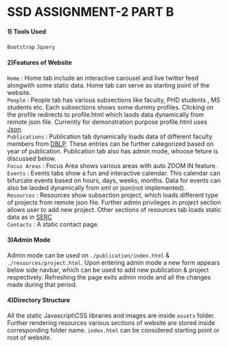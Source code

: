 
# SSD ASSIGNMENT-2 PART B


#### 1) Tools Used
`Bootstrap` `Jquery`

#### 2)Features of Website
`Home` : Home tab include an interactive carousel and live twitter feed alongwith some static data. Home tab can serve as starting point of the website.<br />
`People` : People tab has various subsections like faculty, PHD students , MS students etc. Each subsections shows some dummy profiles. Clicking on the profile redirects to profile.html which laods data dynamically from remote json file. Currently for demonstration purpose profile.html uses [Json](https://data-host.github.io/data/profile.json).<br />
`Publications` : Publication tab dynamically loads data of different faculty members from [DBLP](https://dblp.org/). These entries can be further categorized based on year of publication. Publication tab also has admin mode, whoose feture is discussed below.<br />
`Focus Areas` : Focus Area shows various areas with auto ZOOM IN feature.<br />
`Events` : Events tabs show a fun and interactive calendar. This calendar can bifurcate events based on hours, days, weeks, months. Data for events can also be laoded dynamically from xml or json(not implemented).<br />
`Resources` : Resources show subsection project, which loads different type of projects from remote json file. Further admin privileges in project section allows user to add new project. Other sections of resources tab loads static data as in [SERC](https://serc.iiit.ac.in)<br />
`Contacts` : A static contact page.<br />

#### 3)Admin Mode
Admin mode can be used on `./publication/index.html` & `./resources/project.html`. Upon entering admin mode a new form appears below side navbar, which can be used to add new publication & project respectively. Refreshing the page exits admin mode and all the changes made during that period.

#### 4)Directory Structure
All the static Javascript\CSS libraries and images are inside `assets` folder. Further rendering resources various sections of website are stored inside corresponding folder name. `index.html` can be considered starting point or root of website.


